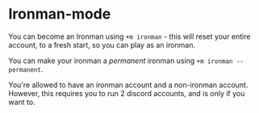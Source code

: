 # Ironman-mode

You can become an Ironman using `+m ironman` - this will reset your entire account, to a fresh start, so you can play as an ironman.

You can make your ironman a _permanent_ ironman using `+m ironman --permanent`.

You're allowed to have an ironman account and a non-ironman account. However, this requires you to run 2 discord accounts, and is only if you want to.
